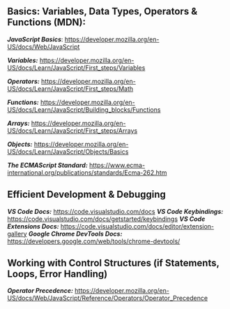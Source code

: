 ## Basics: Variables, Data Types, Operators & Functions (MDN):
***JavaScript Basics***: https://developer.mozilla.org/en-US/docs/Web/JavaScript

***Variables:*** https://developer.mozilla.org/en-US/docs/Learn/JavaScript/First_steps/Variables

***Operators:*** https://developer.mozilla.org/en-US/docs/Learn/JavaScript/First_steps/Math

***Functions:*** https://developer.mozilla.org/en-US/docs/Learn/JavaScript/Building_blocks/Functions

***Arrays:*** https://developer.mozilla.org/en-US/docs/Learn/JavaScript/First_steps/Arrays

***Objects:*** https://developer.mozilla.org/en-US/docs/Learn/JavaScript/Objects/Basics


***The ECMAScript Standard:*** https://www.ecma-international.org/publications/standards/Ecma-262.htm


## Efficient Development & Debugging

***VS Code Docs:*** https://code.visualstudio.com/docs
***VS Code Keybindings:*** https://code.visualstudio.com/docs/getstarted/keybindings
***VS Code Extensions Docs:*** https://code.visualstudio.com/docs/editor/extension-gallery
***Google Chrome DevTools Docs:*** https://developers.google.com/web/tools/chrome-devtools/


## Working with Control Structures (if Statements, Loops, Error Handling)

***Operator Precedence:*** https://developer.mozilla.org/en-US/docs/Web/JavaScript/Reference/Operators/Operator_Precedence